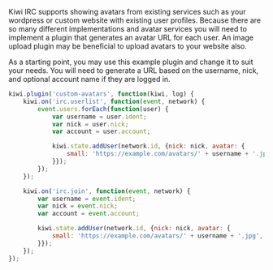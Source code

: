 Kiwi IRC supports showing avatars from existing services such as your wordpress or custom website with existing user profiles. Because there are so many different implementations and avatar services you will need to implement a plugin that generates an avatar URL for each user. An image upload plugin may be beneficial to upload avatars to your website also.

As a starting point, you may use this example plugin and change it to suit your needs. You will need to generate a URL based on the username, nick, and optional account name if they are logged in.

~~~javascript
kiwi.plugin('custom-avatars', function(kiwi, log) {
    kiwi.on('irc.userlist', function(event, network) {
        event.users.forEach(function(user) {
            var username = user.ident;
            var nick = user.nick;
            var account = user.account;

            kiwi.state.addUser(network.id, {nick: nick, avatar: {
                small: 'https://example.com/avatars/' + username + '.jpg',
            }});
        });
    });

    kiwi.on('irc.join', function(event, network) {
        var username = event.ident;
        var nick = event.nick;
        var account = event.account;

        kiwi.state.addUser(network.id, {nick: nick, avatar: {
            small: 'https://example.com/avatars/' + username + '.jpg',
        }});
    });
});
~~~